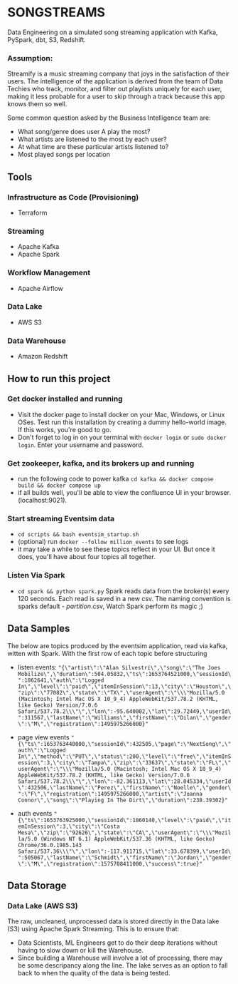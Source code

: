 # SONGSTREAMS
Data Engineering on a simulated song streaming application with Kafka, PySpark, dbt, S3, Redshift.

### Assumption: 
Streamify is a music streaming company that joys in the satisfaction of their users. The intelligence of the application is derived from the team of Data Techies who track, monitor, and filter out playlists uniquely for each user, making it less probable for a user to skip through a track because this app knows them so well.

Some common question asked by the Business Intelligence team are:
- What song/genre does user A play the most? <br>
- What artists are listened to the most by each user? <br>
- At what time are these particular artists listened to? <br>
- Most played songs per location <br>

## Tools
### Infrastructure as Code (Provisioning)
- Terraform
### Streaming 
- Apache Kafka
- Apache Spark
### Workflow Management
- Apache Airflow
### Data Lake
- AWS S3
### Data Warehouse
- Amazon Redshift


## How to run this project

### Get docker installed and running
- Visit the docker page to install docker on your Mac, Windows, or Linux OSes. Test run this installation by creating a dummy hello-world image. If this works, you're good to go.
- Don't forget to log in on your terminal with `docker login` or `sudo docker login`. Enter your username and password.

### Get zookeeper, kafka, and its brokers up and running
- run the following code to power kafka `cd kafka && docker compose build && docker compose up`
- if all builds well, you'll be able to view the confluence UI in your browser. (localhost:9021).

### Start streaming Eventsim data
- `cd scripts && bash eventsim_startup.sh`
- (optional) run `docker --follow million_events` to see logs
- it may take a while to see these topics reflect in your UI. But once it does, you'll have about four topics all together.

### Listen Via Spark
- `cd spark && python spark.py`
Spark reads data from the broker(s) every 120 seconds.
Each read is saved in a new csv.
The naming convention is sparks default - _partition_.csv,
Watch Spark perform its magic ;)

## Data Samples
The below are topics produced by the eventsim application, read via kafka, witten with Spark. With the first row of each topic before structuring

- listen events: 
        `"{\"artist\":\"Alan Silvestri\",\"song\":\"The Joes Mobilize\",\"duration\":504.05832,\"ts\":1653764521000,\"sessionId\":1862641,\"auth\":\"Logged In\",\"level\":\"paid\",\"itemInSession\":13,\"city\":\"Houston\",\"zip\":\"77082\",\"state\":\"TX\",\"userAgent\":\"\\\"Mozilla/5.0 (Macintosh; Intel Mac OS X 10_9_4) AppleWebKit/537.78.2 (KHTML, like Gecko) Version/7.0.6 Safari/537.78.2\\\"\",\"lon\":-95.640002,\"lat\":29.72449,\"userId\":311567,\"lastName\":\"Williams\",\"firstName\":\"Dilan\",\"gender\":\"M\",\"registration\":1495975266000}"`

- page view events
        `"{\"ts\":1653763440000,\"sessionId\":432505,\"page\":\"NextSong\",\"auth\":\"Logged In\",\"method\":\"PUT\",\"status\":200,\"level\":\"free\",\"itemInSession\":3,\"city\":\"Tampa\",\"zip\":\"33637\",\"state\":\"FL\",\"userAgent\":\"\\\"Mozilla/5.0 (Macintosh; Intel Mac OS X 10_9_4) AppleWebKit/537.78.2 (KHTML, like Gecko) Version/7.0.6 Safari/537.78.2\\\"\",\"lon\":-82.361113,\"lat\":28.045334,\"userId\":432506,\"lastName\":\"Perez\",\"firstName\":\"Noelle\",\"gender\":\"F\",\"registration\":1495975266000,\"artist\":\"Joanna Connor\",\"song\":\"Playing In The Dirt\",\"duration\":238.39302}"`

- auth events
        `"{\"ts\":1653763925000,\"sessionId\":1860140,\"level\":\"paid\",\"itemInSession\":3,\"city\":\"Costa Mesa\",\"zip\":\"92626\",\"state\":\"CA\",\"userAgent\":\"\\\"Mozilla/5.0 (Windows NT 6.1) AppleWebKit/537.36 (KHTML, like Gecko) Chrome/36.0.1985.143 Safari/537.36\\\"\",\"lon\":-117.911715,\"lat\":33.678399,\"userId\":505067,\"lastName\":\"Schmidt\",\"firstName\":\"Jordan\",\"gender\":\"M\",\"registration\":1575708411000,\"success\":true}"`

## Data Storage

### Data Lake (AWS S3)
The raw, uncleaned, unprocessed data is stored directly in the Data lake (S3) using Apache  Spark Streaming.
This is to ensure that:
- Data Scientists, ML Engineers get to do their deep iterations without having to slow down or kill the Warehouse.
- Since building a Warehouse will involve a lot of processing, there may be some descripancy along the line. The lake serves as an option to fall back to when the quality of the data is being tested.